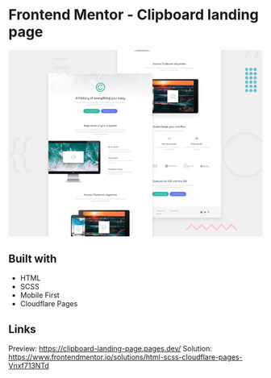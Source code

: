 # Frontend Mentor - Clipboard landing page

![Design preview for the Clipboard landing page coding challenge](./design/desktop-preview.jpg)

## Built with

- HTML
- SCSS
- Mobile First
- Cloudflare Pages

## Links

Preview: <https://clipboard-landing-page.pages.dev/>
Solution: <https://www.frontendmentor.io/solutions/html-scss-cloudflare-pages-Vnxf713NTd>